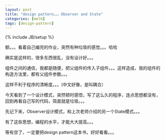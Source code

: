 ```yaml
---
layout: post
title: "design pattern。。。Observer and State"
categories: [melb]
tags: [design-pattern]
---
```

{% include JB/setup %}

额。。。看着自己编完的作业，突然有种垃圾的感觉。。。哈哈

确实是这样的，很多东西很乱，没有设计好。。。

组件之间的通信，我都是随便，把父组件的传入子组件。。。这样造成，我的组件的构造方法里，都有父组件参数。。。

这样不利于程序的清晰度。。。(中文好像，是叫耦合）

今天看到了一个设计模式，突然顿时感悟，写了这么久的程序，连点思想都没有，回到再看自己写的代码，简直就是垃圾。。。

先记下来，Observer设计模式，和上次老师介绍的另一个State模式。。。

有了这些思想，编程的水平，才能大大提高。。。

等有空了，一定要把design pattern这本书，好好看看。。。